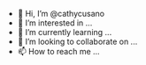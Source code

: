 - 👋 Hi, I’m @cathycusano
- 👀 I’m interested in ...
- 🌱 I’m currently learning ...
- 💞️ I’m looking to collaborate on ...
- 📫 How to reach me ...

<!---
cathycusano/cathycusano is a ✨ special ✨ repository because its `README.md` (this file) appears on your GitHub profile.
You can click the Preview link to take a look at your changes.
--->
